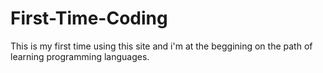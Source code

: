 # First-Time-Coding
This is my first time using this site and i'm at the beggining on the path of learning programming languages.
